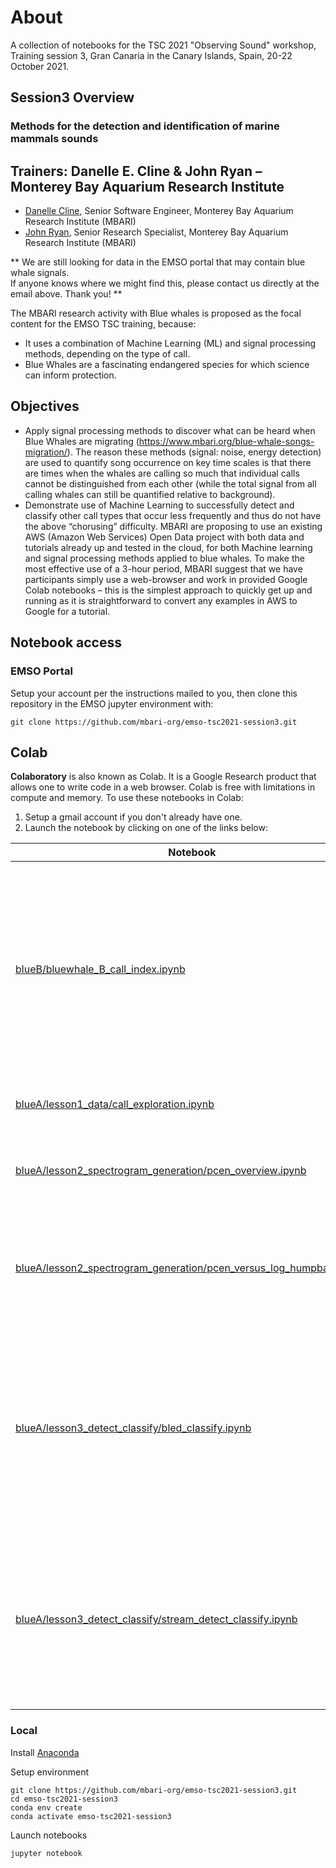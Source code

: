 # About

A collection of notebooks for the TSC 2021 "Observing Sound" workshop, Training session 3, Gran Canaria in the Canary Islands, Spain, 20-22 October 2021.

## Session3 Overview

### Methods for the detection and identification of marine mammals sounds
Trainers: Danelle E. Cline & John Ryan – Monterey Bay Aquarium Research Institute
- 
- [Danelle Cline](dcline@mbari.org), Senior Software Engineer, Monterey Bay Aquarium Research Institute (MBARI)
- [John Ryan](ryjo@mbari.org), Senior Research Specialist, Monterey Bay Aquarium Research Institute (MBARI)

** We are still looking for data in the EMSO portal that may contain blue whale signals.  
If anyone knows where we might find this, please contact us directly at the email above. Thank you! ** 

The MBARI research activity with Blue whales is proposed as the focal content for the EMSO TSC training, because:
* It uses a combination of Machine Learning (ML) and signal processing methods, depending on the type of call.
* Blue Whales are a fascinating endangered species for which science can inform protection.

Objectives
-------
* Apply signal processing methods to discover what can be heard when Blue Whales are migrating (https://www.mbari.org/blue-whale-songs-migration/). The reason these methods (signal: noise, energy detection) are used to quantify song occurrence on key time scales is that there are times when the whales are calling so much that individual calls cannot be distinguished from each other (while the total signal from all calling whales can still be quantified relative to background).
* Demonstrate use of Machine Learning to successfully detect and classify other call types that occur less frequently and thus do not have the above “chorusing” difficulty.
MBARI are proposing to use an existing AWS (Amazon Web Services) Open Data project with both data and tutorials already up and tested in the cloud, for both Machine learning and signal processing methods applied to blue whales. To make the most effective use of a 3-hour period, MBARI suggest that we have participants simply use a web-browser and work in provided Google Colab notebooks – this is the simplest approach to quickly get up and running as it is straightforward to convert any examples in AWS to Google for a tutorial.

## Notebook access

### EMSO Portal

Setup your account per the instructions mailed to you, then clone this repository in the EMSO jupyter environment with:

```shell
git clone https://github.com/mbari-org/emso-tsc2021-session3.git
```

## Colab

**Colaboratory** is also known as Colab. It is a Google Research product that allows one to write code in a web browser.
Colab is free with limitations in compute and memory.  To use these notebooks in Colab:

1. Setup a gmail account if you don't already have one.
2. Launch the notebook by clicking on one of the links below:

| Notebook | Description  |
| -----------------------------------------  | -----------------------------------------
| [blueB/bluewhale_B_call_index.ipynb](https://colab.research.google.com/github/mbari-org/emso-tsc2021-session3/blob/master/blueB/bluewhale_B_call_index.ipynb)  | This tutorial describes use of the *Pacific Ocean Sound Recordings* archive to examine temporal patterns in the occurrence of blue whale song.  Signal processing methods focus on the blue whale B call. |
| [blueA/lesson1_data/call_exploration.ipynb](https://colab.research.google.com/github/mbari-org/emso-tsc2021-session3/blob/master/blueA/lesson1_data/call_exploration.ipynb) | A basic exploration of the blue A call. |
| [blueA/lesson2_spectrogram_generation/pcen_overview.ipynb](https://colab.research.google.com/github/mbari-org/emso-tsc2021-session3/blob/master/blueA/lesson2_spectrogram_generation/pcen_overview.ipynb) | An overview of per-channel energy normalization (PCEN) |
| [blueA/lesson2_spectrogram_generation/pcen_versus_log_humpback.ipynb](https://colab.research.google.com/github/mbari-org/emso-tsc2021-session3/blob/master/blueA/lesson2_spectrogram_generation/pcen_versus_log_humpback.ipynb) | Side-by-side comparison of PCEN versus log mel transformation for more complex humpback song |
| [blueA/lesson3_detect_classify/bled_classify.ipynb](https://colab.research.google.com/github/mbari-org/emso-tsc2021-session3/blob/master/blueA/lesson3_detect_classify/bled_classify.ipynb) | Classify blue whale A calls from Band-limited-energy-detection outputs using a Convolutional Neural Network (CNN) model trained on *Pacific Ocean Sound Recordings*. |
| [blueA/lesson3_detect_classify/stream_detect_classify.ipynb](https://colab.research.google.com/github/mbari-org/emso-tsc2021-session3/blob/master/blueA/lesson3_detect_classify/stream_detect_classify.ipynb) | Detect and classify blue whale A calls with streamable PCEN and a Convolutional Neural Network (CNN) model trained on *Pacific Ocean Sound Recordings*. |

### Local

Install [Anaconda](http://anaconda.org)

Setup environment

```shell
git clone https://github.com/mbari-org/emso-tsc2021-session3.git
cd emso-tsc2021-session3
conda env create
conda activate emso-tsc2021-session3
```

Launch notebooks
```shell
jupyter notebook
```